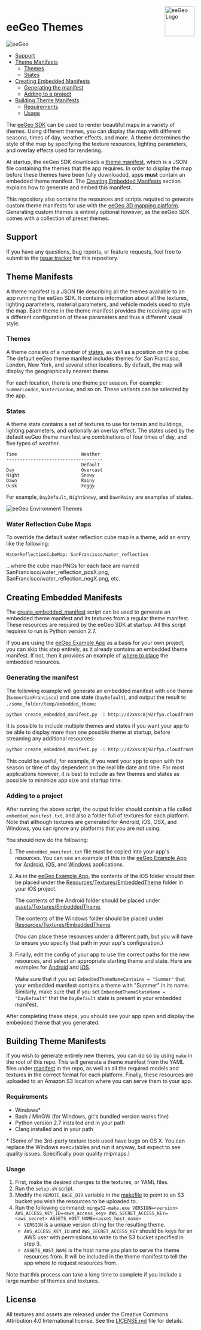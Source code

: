 <a href="http://www.eegeo.com/">
    <img src="http://cdn2.eegeo.com/wp-content/uploads/2016/03/eegeo_logo_quite_big.png" alt="eeGeo Logo" title="eegeo" align="right" height="80px" />
</a>

# eeGeo Themes

![eeGeo](http://cdn2.eegeo.com/wp-content/uploads/2016/03/readme-banner.jpg)

* [Support](#support)
* [Theme Manifests](#theme-manifests)
    * [Themes](#themes)
    * [States](#states)
* [Creating Embedded Manifests](#creating-embedded-manifests)
    * [Generating the manifest](#generating-the-manifest)
    * [Adding to a project](#adding-to-a-project)
* [Building Theme Manifests](#building-theme-manifests)
    * [Requirements](#requirements)
    * [Usage](#usage)

The [eeGeo SDK](http://www.eegeo.com/) can be used to render beautiful maps in a variety of themes. Using different themes, you can display the map with different seasons, times of day, weather effects, and more. A theme determines the style of the map by specifying the texture resources, lighting parameters, and overlay effects used for rendering.

At startup, the eeGeo SDK downloads a [theme manifest](#theme-manifests), which is a JSON file containing the themes that the app requires. In order to display the map before these themes have been fully downloaded, apps **must** contain an embedded theme manifest. The [Creating Embedded Manifests](#creating-embedded-manifests) section explains how to generate and embed this manifest.

This repository also contains the resources and scripts required to generate custom theme manifests for use with the [eeGeo 3D mapping platform](http://www.eegeo.com/). Generating custom themes is entirely optional however, as the eeGeo SDK comes with a collection of preset themes.

## Support

If you have any questions, bug reports, or feature requests, feel free to submit to the [issue tracker](https://github.com/eegeo/eegeo-themes/issues) for this repository.

## Theme Manifests
A theme manifest is a JSON file describing all the themes available to an app running the eeGeo SDK. It contains information about all the textures, lighting parameters, material parameters, and vehicle models used to style the map. Each theme in the theme manifest provides the receiving app with a different configuration of these parameters and thus a different visual style.

### Themes
A theme consists of a number of [states](#states), as well as a position on the globe. The default eeGeo theme manifest includes themes for San Francisco, London, New York, and several other locations. By default, the map will display the geographically nearest theme.

For each location, there is one theme per season. For example: `SummerLondon`, `WinterLondon`, and so on. These variants can be selected by the app.

### States
A theme state contains a set of textures to use for terrain and buildings, lighting parameters, and optionally an overlay effect. The states used by the default eeGeo theme manifest are combinations of four times of day, and five types of weather.
```
Time                        Weather
------------------------------------
                            Default
Day                         Overcast
Night                       Snowy
Dawn                        Rainy
Dusk                        Foggy
```
For example, `DayDefault`, `NightSnowy`, and `DawnRainy` are examples of states.

![eeGeo Environment Themes](http://cdn2.eegeo.com/wp-content/uploads/2016/03/eegeo-environment-themes.jpg)

### Water Reflection Cube Maps

To override the default water reflection cube map in a theme, add an entry like the following:

    WaterReflectionCubeMap: SanFrancisco/water_reflection

...where the cube map PNGs for each face are named SanFrancisco/water_reflection_posX.png, SanFrancisco/water_reflection_negX.png, etc.

## Creating Embedded Manifests

The [create_embedded_manifest](https://github.com/eegeo/eegeo-themes/blob/master/create_embedded_manifest.py) script can be used to generate an embedded theme manifest and its textures from a regular theme manifest. These resources are required by the eeGeo SDK at startup. All this script requires to run is Python version 2.7.

If you are using the [eeGeo Example App](https://github.com/eegeo/eegeo-example-app) as a basis for your own project, you can skip this step entirely, as it already contains an embedded theme manifest. If not, then it provides an example of [where to place](#adding-to-a-project) the embedded resources.

### Generating the manifest

The following example will generate an embedded manifest with one theme (`SummerSanFrancisco`) and one state (`DayDefault`), and output the result to `./some_folder/temp/embedded_theme`:
```sh
python create_embedded_manifest.py -i http://d2xvsc8j92rfya.cloudfront.net/mobile-themes-new/v540/manifest.txt.gz -o ./some_folder/temp/embedded_theme -t SummerSanFrancisco -s DayDefault
```

It is possible to include multiple themes and states if you want your app to be able to display more than one possible theme at startup, before streaming any additional resources:
```sh
python create_embedded_manifest.py -i http://d2xvsc8j92rfya.cloudfront.net/mobile-themes-new/v540/manifest.txt.gz -o ./some_folder/temp/embedded_theme -t SummerSanFrancisco WinterSanFrancisco -s DayDefault NightDefault
```

This could be useful, for example, if you want your app to open with the season or time of day dependent on the real life date and time. For most applications however, it is best to include as few themes and states as possible to minimize app size and startup time.

### Adding to a project
After running the above script, the output folder should contain a file called `embedded_manifest.txt`, and also a folder full of textures for each platform. Note that although textures are generated for Android, iOS, OSX, and Windows, you can ignore any platforms that you are not using.

You should now do the following:

1.  The `embedded_manifest.txt` file must be copied into your app's resources. You can see an example of this in the [eeGeo Example App](https://github.com/eegeo/eegeo-example-app) for [Android](https://github.com/eegeo/eegeo-example-app/blob/master/android/assets/embedded_manifest.txt), [iOS](https://github.com/eegeo/eegeo-example-app/blob/master/ios/Resources/embedded_manifest.txt), and [Windows](https://github.com/eegeo/eegeo-example-app/blob/master/windows/Resources/embedded_manifest.txt) applications.

2.  As in the [eeGeo Example App](https://github.com/eegeo/eegeo-example-app), the contents of the iOS folder should then be placed under the [Resources/Textures/EmbeddedTheme](https://github.com/eegeo/eegeo-example-app/tree/master/ios/Resources/Textures/EmbeddedTheme) folder in your iOS project.

    The contents of the Android folder should be placed under [assets/Textures/EmbeddedTheme](https://github.com/eegeo/eegeo-example-app/tree/master/android/assets/Textures).
    
    The contents of the Windows folder should be placed under [Resources/Textures/EmbeddedTheme](https://github.com/eegeo/eegeo-example-app/tree/master/windows/Resources/Textures/EmbeddedTheme).

    (You can place these resources under a different path, but you will have to ensure you specify that path in your app's configuration.)
    
3.  Finally, edit the config of your app to use the correct paths for the new resources, and select an appropriate starting theme and state. Here are examples for [Android](https://github.com/eegeo/eegeo-example-app/blob/master/android/jni/AppHost.cpp#L188-L191) and [iOS](https://github.com/eegeo/eegeo-example-app/blob/master/ios/ios_src/AppHost.mm#L136-L139).

    Make sure that if you set `EmbeddedThemeNameContains = "Summer"` that your embedded manifest contains a theme with "Summer" in its name. Similarly, make sure that if you set `EmbeddedThemeStateName = "DayDefault"` that the `DayDefault` state is present in your embedded manifest.

After completing these steps, you should see your app open and display the embedded theme that you generated.

## Building Theme Manifests
If you wish to generate entirely new themes, you can do so by using `make` in the root of this repo. This will generate a theme manifest from the YAML files under [manifest](https://github.com/eegeo/eegeo-themes/tree/master/manifest) in the repo, as well as all the required models and textures in the correct format for each platform. Finally, these resources are uploaded to an Amazon S3 location where you can serve them to your app.

### Requirements

* Windows*
* Bash / MinGW (for Windows, git's bundled version works fine)
* Python version 2.7 installed and in your path
* Clang installed and in your path

\* (Some of the 3rd-party texture tools used have bugs on OS X. You can replace the Windows executables and run it anyway, but expect to see quality issues. Specifically poor quality mipmaps.)

### Usage
1.  First, make the desired changes to the textures, or YAML files.
2.  Run the `setup.sh` script.
3.  Modify the `REMOTE_BASE_DIR` variable in the [makefile](https://github.com/eegeo/eegeo-themes/blob/master/makefile) to point to an S3 bucket you wish the resources to be uploaded to.
4.  Run the following command: `mingw32-make.exe VERSION=<version> AWS_ACCESS_KEY_ID=<aws_access_key> AWS_SECRET_ACCESS_KEY=<aws_secret> ASSETS_HOST_NAME=<asset_host_name>`
    * `VERSION` is a unique version string for the resulting theme.
    * `AWS_ACCESS_KEY_ID` and `AWS_SECRET_ACCESS_KEY` should be keys for an AWS user with permissions to write to the S3 bucket specified in step 3.
    * `ASSETS_HOST_NAME` is the host name you plan to serve the theme resources from. It will be included in the theme manifest to tell the app where to request resources from.
    
Note that this process can take a long time to complete if you include a large number of themes and textures.

## License

All textures and assets are released under the Creative Commons Attribution 4.0 International license. See the [LICENSE.md](https://github.com/eegeo/eegeo-themes/blob/master/LICENSE.md) file for details.
